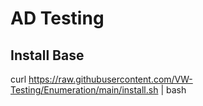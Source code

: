 # AD Testing



## Install Base
curl https://raw.githubusercontent.com/VW-Testing/Enumeration/main/install.sh | bash
